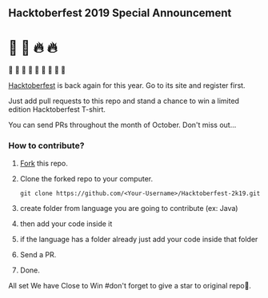 ## Hacktoberfest 2019 Special Announcement
# :jack_o_lantern: :ghost: :fire: :fire:

:stars: :stars: :stars: :stars: :stars: :stars: :stars: :stars: :stars:

[Hacktoberfest](https://hacktoberfest.digitalocean.com) is back again for this year. Go to its site and register first.

Just add  pull requests to this repo and stand a chance to win a limited edition Hacktoberfest T-shirt.

You can send PRs throughout the month of October. Don't miss out...

### How to contribute?

1. [Fork](https://github.com/vikumkbv/Hacktoberfest-2k19) this repo.
2. Clone the forked repo to your computer.

   `git clone https://github.com/<Your-Username>/Hacktoberfest-2k19.git`

3. create folder from language you are going to contribute (ex: Java)
4. then add your code inside it
5. if the language has a folder already just add your code inside that folder
6. Send a PR.
7. Done.

All set We have Close to Win
#don't forget to give a star to original repo:stars:.
